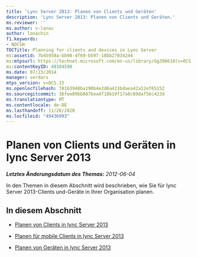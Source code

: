 ```yaml
---
title: 'Lync Server 2013: Planen von Clients und Geräten'
description: 'Lync Server 2013: Planen von Clients und Geräten.'
ms.reviewer: ''
ms.author: v-lanac
author: lanachin
f1.keywords:
- NOCSH
TOCTitle: Planning for clients and devices in Lync Server
ms:assetid: 7b45958a-bb98-4f69-b597-18bb27034244
ms:mtpsurl: https://technet.microsoft.com/en-us/library/Gg398610(v=OCS.15)
ms:contentKeyID: 48184598
ms.date: 07/23/2014
manager: serdars
mtps_version: v=OCS.15
ms.openlocfilehash: 78163948ba190b4e2d6a421bdaea42a12ef65152
ms.sourcegitcommit: 36fee89bb887bea4f18b19f17a8c69daf5bc423d
ms.translationtype: MT
ms.contentlocale: de-DE
ms.lasthandoff: 11/26/2020
ms.locfileid: "49436993"
---
```

# <a name="planning-for-clients-and-devices-in-lync-server-2013"></a>Planen von Clients und Geräten in lync Server 2013

<div data-xmlns="http://www.w3.org/1999/xhtml">

<div class="topic" data-xmlns="http://www.w3.org/1999/xhtml" data-msxsl="urn:schemas-microsoft-com:xslt" data-cs="https://msdn.microsoft.com/">

<div data-asp="https://msdn2.microsoft.com/asp">



</div>

<div id="mainSection">

<div id="mainBody">

<span> </span>

_**Letztes Änderungsdatum des Themas:** 2012-06-04_

In den Themen in diesem Abschnitt wird beschrieben, wie Sie für lync Server 2013-Clients und-Geräte in Ihrer Organisation planen.

<div>

## <a name="in-this-section"></a>In diesem Abschnitt

  - [Planen von Clients in lync Server 2013](lync-server-2013-planning-for-clients.md)

  - [Planen für mobile Clients in lync Server 2013](lync-server-2013-planning-for-mobile-clients.md)

  - [Planen von Geräten in lync Server 2013](lync-server-2013-planning-for-devices.md)

</div>

</div>

<span> </span>

</div>

</div>

</div>

